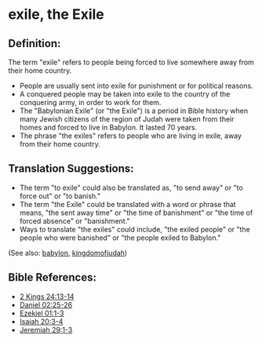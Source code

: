 # exile, the Exile #

## Definition: ##

The term "exile" refers to people being forced to live somewhere away from their home country.

* People are usually sent into exile for punishment or for political reasons.
* A conquered people may be taken into exile to the country of the conquering army, in order to work for them.
* The "Babylonian Exile" (or "the Exile") is a period in Bible history when many Jewish citizens of the region of Judah were taken from their homes and forced to live in Babylon. It lasted 70 years.
* The phrase "the exiles" refers to people who are living in exile, away from their home country.

## Translation Suggestions: ##

* The term "to exile" could also be translated as, "to send away" or "to force out" or "to banish."
* The term "the Exile" could be translated with a word or phrase that means, "the sent away time" or "the time of banishment" or "the time of forced absence" or "banishment."
* Ways to translate "the exiles" could include, "the exiled people" or "the people who were banished" or "the people exiled to Babylon."

(See also: [babylon](../other/babylon.md), [kingdomofjudah](../other/kingdomofjudah.md))

## Bible References: ##

* [2 Kings 24:13-14](https://door43.org/en/bible/notes/2ki/24/13)
* [Daniel 02:25-26](https://door43.org/en/bible/notes/dan/02/25)
* [Ezekiel 01:1-3](https://door43.org/en/bible/notes/ezk/01/01)
* [Isaiah 20:3-4](https://door43.org/en/bible/notes/isa/20/03)
* [Jeremiah 29:1-3](https://door43.org/en/bible/notes/jer/29/01)

